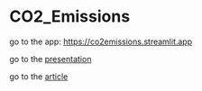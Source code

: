 # CO2_Emissions

go to the app: https://co2emissions.streamlit.app

go to the [presentation](https://github.com/claudio1975/CO2_Emissions/tree/main/presentation)

go to the [article](https://medium.com/@c.giancaterino/predict-co2-emissions-by-vehicles-with-conformal-prediction-3d40a5e8c136) 
